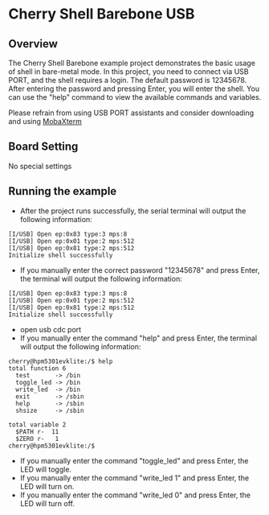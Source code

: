 # Cherry Shell Barebone USB

## Overview

The Cherry Shell Barebone example project demonstrates the basic usage of shell in bare-metal mode. In this project, you need to connect via USB PORT, and the shell requires a login. The default password is 12345678. After entering the password and pressing Enter, you will enter the shell. You can use the "help" command to view the available commands and variables.

Please refrain from using USB PORT assistants and consider downloading and using [MobaXterm](https://mobaxterm.mobatek.net/download.html)

## Board Setting

No special settings

## Running the example

- After the project runs successfully, the serial terminal will output the following information:

```console
[I/USB] Open ep:0x83 type:3 mps:8
[I/USB] Open ep:0x01 type:2 mps:512
[I/USB] Open ep:0x81 type:2 mps:512
Initialize shell successfully

```

- If you manually enter the correct password "12345678" and press Enter, the terminal will output the following information:

```console
[I/USB] Open ep:0x83 type:3 mps:8
[I/USB] Open ep:0x01 type:2 mps:512
[I/USB] Open ep:0x81 type:2 mps:512
Initialize shell successfully
```
- open usb cdc port
- If you manually enter the command "help" and press Enter, the terminal will output the following information:

```console
cherry@hpm5301evklite:/$ help
total function 6
  test       -> /bin
  toggle_led -> /bin
  write_led  -> /bin
  exit       -> /sbin
  help       -> /sbin
  shsize     -> /sbin

total variable 2
  $PATH r-  11
  $ZERO r-   1
cherry@hpm5301evklite:/$
```

- If you manually enter the command "toggle_led" and press Enter, the LED will toggle.
- If you manually enter the command "write_led 1" and press Enter, the LED will turn on.
- If you manually enter the command "write_led 0" and press Enter, the LED will turn off.
